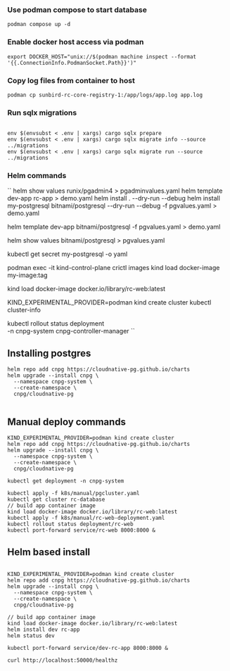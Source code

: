 ### Use podman compose to start database

```shell
podman compose up -d
```

### Enable docker host access via podman

```shell
export DOCKER_HOST="unix://$(podman machine inspect --format '{{.ConnectionInfo.PodmanSocket.Path}}')"
```

### Copy log files from container to host

```shell
podman cp sunbird-rc-core-registry-1:/app/logs/app.log app.log 

``` 

### Run sqlx migrations

```shell

env $(envsubst < .env | xargs) cargo sqlx prepare
env $(envsubst < .env | xargs) cargo sqlx migrate info --source ../migrations
env $(envsubst < .env | xargs) cargo sqlx migrate run --source ../migrations
```

### Helm commands

``
helm show values runix/pgadmin4 > pgadminvalues.yaml
helm template dev-app rc-app > demo.yaml
helm install <release-name> . --dry-run --debug
helm install my-postgresql bitnami/postgresql --dry-run --debug -f pgvalues.yaml > demo.yaml

helm template dev-app bitnami/postgresql -f pgvalues.yaml > demo.yaml

helm show values bitnami/postgresql > pgvalues.yaml

kubectl get secret my-postgresql -o yaml

podman exec -it kind-control-plane crictl images
kind load docker-image my-image:tag

kind load docker-image docker.io/library/rc-web:latest

KIND_EXPERIMENTAL_PROVIDER=podman kind create cluster
kubectl cluster-info

kubectl rollout status deployment \
-n cnpg-system cnpg-controller-manager
``

## Installing postgres

```shell
helm repo add cnpg https://cloudnative-pg.github.io/charts
helm upgrade --install cnpg \
  --namespace cnpg-system \
  --create-namespace \
  cnpg/cloudnative-pg
  

```

## Manual deploy commands

```shell
KIND_EXPERIMENTAL_PROVIDER=podman kind create cluster
helm repo add cnpg https://cloudnative-pg.github.io/charts
helm upgrade --install cnpg \
  --namespace cnpg-system \
  --create-namespace \
  cnpg/cloudnative-pg
  
kubectl get deployment -n cnpg-system

kubectl apply -f k8s/manual/pgcluster.yaml 
kubectl get cluster rc-database
// build app container image 
kind load docker-image docker.io/library/rc-web:latest  
kubectl apply -f k8s/manual/rc-web-deployment.yaml 
kubectl rollout status deployment/rc-web
kubectl port-forward service/rc-web 8000:8000 &

```

## Helm based install

```shell

KIND_EXPERIMENTAL_PROVIDER=podman kind create cluster
helm repo add cnpg https://cloudnative-pg.github.io/charts
helm upgrade --install cnpg \
  --namespace cnpg-system \
  --create-namespace \
  cnpg/cloudnative-pg

// build app container image 
kind load docker-image docker.io/library/rc-web:latest  
helm install dev rc-app
helm status dev
 
kubectl port-forward service/dev-rc-app 8000:8000 &

curl http://localhost:50000/healthz

```